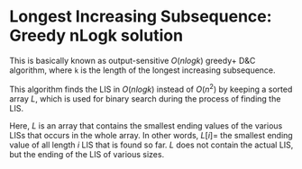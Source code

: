 # Longest Increasing Subsequence: Greedy nLogk solution

This is basically known as output-sensitive $O(nlogk)$ greedy+ D&C algorithm, where `k` is the length of the longest increasing subsequence.

This algorithm finds the LIS in $O(nlogk)$ instead of $O(n^2)$ by keeping a sorted array $L$, which is used for binary search during the process of finding the LIS.

Here, $L$ is an array that contains the smallest ending values of the various LISs that occurs in the whole array. In other words, $L[i]=$ the smallest ending value of all length $i$ LIS that is found so far. $L$ does not contain the actual LIS, but the ending of the LIS of various sizes.

